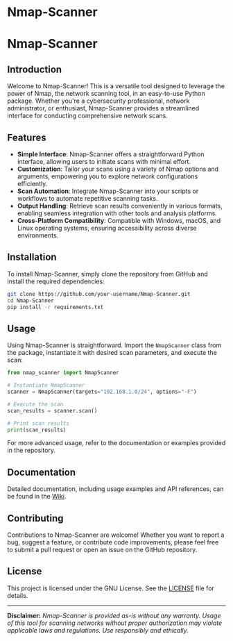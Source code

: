# Nmap-Scanner


 # Nmap-Scanner

## Introduction
Welcome to Nmap-Scanner! This is a versatile tool designed to leverage the power of Nmap, the network scanning tool, in an easy-to-use Python package. Whether you're a cybersecurity professional, network administrator, or enthusiast, Nmap-Scanner provides a streamlined interface for conducting comprehensive network scans.

## Features
- **Simple Interface**: Nmap-Scanner offers a straightforward Python interface, allowing users to initiate scans with minimal effort.
- **Customization**: Tailor your scans using a variety of Nmap options and arguments, empowering you to explore network configurations efficiently.
- **Scan Automation**: Integrate Nmap-Scanner into your scripts or workflows to automate repetitive scanning tasks.
- **Output Handling**: Retrieve scan results conveniently in various formats, enabling seamless integration with other tools and analysis platforms.
- **Cross-Platform Compatibility**: Compatible with Windows, macOS, and Linux operating systems, ensuring accessibility across diverse environments.

## Installation
To install Nmap-Scanner, simply clone the repository from GitHub and install the required dependencies:

```bash
git clone https://github.com/your-username/Nmap-Scanner.git
cd Nmap-Scanner
pip install -r requirements.txt
```

## Usage
Using Nmap-Scanner is straightforward. Import the `NmapScanner` class from the package, instantiate it with desired scan parameters, and execute the scan:

```python
from nmap_scanner import NmapScanner

# Instantiate NmapScanner
scanner = NmapScanner(targets="192.168.1.0/24", options="-F")

# Execute the scan
scan_results = scanner.scan()

# Print scan results
print(scan_results)
```

For more advanced usage, refer to the documentation or examples provided in the repository.

## Documentation
Detailed documentation, including usage examples and API references, can be found in the [Wiki](https://github.com/your-username/Nmap-Scanner).

## Contributing
Contributions to Nmap-Scanner are welcome! Whether you want to report a bug, suggest a feature, or contribute code improvements, please feel free to submit a pull request or open an issue on the GitHub repository.

## License
This project is licensed under the GNU License. See the [LICENSE](LICENSE) file for details.

---

**Disclaimer:** *Nmap-Scanner is provided as-is without any warranty. Usage of this tool for scanning networks without proper authorization may violate applicable laws and regulations. Use responsibly and ethically.*
